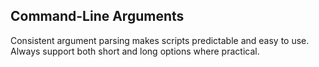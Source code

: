 ## Command-Line Arguments

Consistent argument parsing makes scripts predictable and easy to use. Always support both short and long options where practical.
